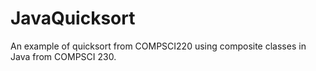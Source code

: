 # JavaQuicksort

An example of quicksort from COMPSCI220 using composite classes in Java from COMPSCI 230.
